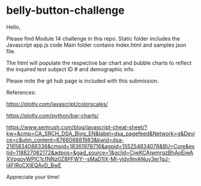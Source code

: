 # belly-button-challenge

Hello,

Please find Module 14 challenge in this repo. Static folder includes the Javascript app.js code
Main folder contains index.html and samples json file.

The html will populate the respective bar chart and bubble charts to reflect the inquired test subject ID # and demographic info.

Please note the git hub page is included with this submission.

References: 


https://plotly.com/javascript/colorscales/

https://plotly.com/python/bar-charts/


https://www.semrush.com/blog/javascript-cheat-sheet/?kw=&cmp=CA_SRCH_DSA_Blog_EN&label=dsa_pagefeed&Network=g&Device=c&utm_content=676606881983&kwid=dsa-2185834088336&cmpid=18361978716&agpid=155254834078&BU=Core&extid=118827082172&adpos=&gad_source=1&gclid=CjwKCAjwmrqzBhAoEiwAXVpgovWPIC1cfNNz0Z8PFWY--sMaD1lX-Ml-yIdy9mANuy3er1gJ-l4FIRoCXtEQAvD_BwE

Appreciate your time!